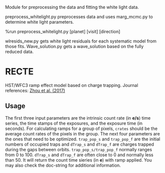 Module for preprocessing the data and fitting the white light data.

preprocess_whitelight.py preprocesses data and uses marg_mcmc.py to determine white light parameters.

%run preprocess_whitelight.py [planet] [visit] [direction]

wlresids_new.py gets white light residuals for each systematic model from those fits. Wave_solution.py gets a wave_solution based on the fully reduced data.


# RECTE

HST/WFC3 ramp effect model based on charge trapping. Journal references: [Zhou et al. (2017)](http://adsabs.harvard.edu/abs/2017AJ....153..243Z)

## Usage
The first three input parameters are the intrinsic count rate (in **e/s**)
time series, the time stamps of the exposures, and the exposure time (in seconds). For calculating
ramps for a group of pixels, `crates` should be the average count rates
of the pixels in the group. The next four parameters are the ones that need to be
optimized. `trap_pop_s` and `trap_pop_f` are the initial numbers of occupied
traps and `dTrap_s` and `dTrap_f` are charges trapped during the gaps between
orbits. `trap_pop_s/trap_pop_f` normally ranges from 0 to 100. `dTrap_s`
and `dTrap_f` are often close to 0 and normally less than 50. It will
return the count time sieries (in **e**) with ramp applied. You may also
check the doc-string for additional information.
